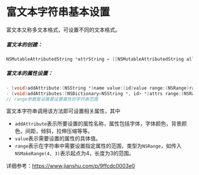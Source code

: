 # 富文本字符串基本设置

富文本又称多文本格式，可设置不同的文本格式。



##### 富文本的创建：

```objectivec
NSMutableAttributedString *attrString = [[NSMutableAttributedString alloc] initWithString:str]; 
```



##### 富文本的属性设置：

```objectivec
- (void)addAttribute:(NSString *)name value:(id)value range:(NSRange)range; // 每次设置一个属性和它对应的值
- (void)addAttributes:(NSDictionary<NSString *, id> *)attrs range:(NSRange)range; // 一次可以设置多个属性 属性和属性值以字典键值对形式进行设置
// range参数是设置要设置属性的字符串范围
```

富文本字符串调用该方法即可设置相关属性，其中

+ `addAttribute`表示所要设置的属性名称，属性包括字体，字体颜色，背景颜色，间距，倾斜，拉伸压缩等等。
+ `value`表示需要设置的属性的具体值。
+ `range`表示在字符串中需要设置指定属性的范围，类型为`NSRange`，如传入`NSMakeRange(4, 3)`表示起点为4，长度为3的范围。



详细参考：https://www.jianshu.com/p/9ffcdc0003e0
